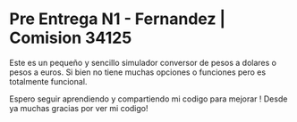 # Pre Entrega N1 - Fernandez | Comision 34125

Este es un pequeño y sencillo simulador conversor de pesos a dolares o pesos a euros. Si bien no tiene muchas opciones o funciones pero es totalmente funcional. 

Espero seguir aprendiendo y compartiendo mi codigo para mejorar !
Desde ya muchas gracias por ver mi codigo!